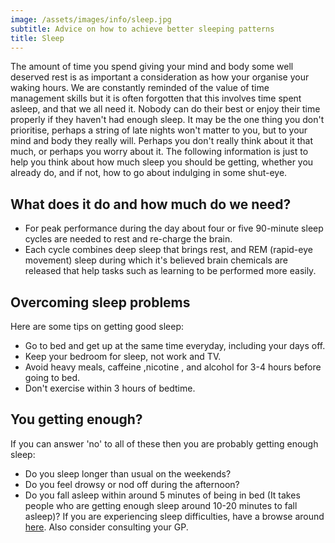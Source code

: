 ```yaml
---
image: /assets/images/info/sleep.jpg
subtitle: Advice on how to achieve better sleeping patterns
title: Sleep
---
```


The amount of time you spend giving your mind and body some well deserved rest is as important a consideration as how your organise your waking hours. We are constantly reminded of the value of time management skills but it is often forgotten that this involves time spent asleep, and that we all need it. Nobody can do their best or enjoy their time properly if they haven't had enough sleep. It may be the one thing you don't prioritise, perhaps a string of late nights won't matter to you, but to your mind and body they really will. Perhaps you don't really think about it that much, or perhaps you worry about it. The following information is just to help you think about how much sleep you should be getting, whether you already do, and if not, how to go about indulging in some shut-eye.

## What does it do and how much do we need?
- For peak performance during the day about four or five 90-minute sleep cycles are needed to rest and re-charge the brain.
- Each cycle combines deep sleep that brings rest, and REM (rapid-eye movement) sleep during which it's believed brain chemicals are released that help tasks such as learning to be performed more easily.

## Overcoming sleep problems

Here are some tips on getting good sleep:
- Go to bed and get up at the same time everyday, including your days off.
- Keep your bedroom for sleep, not work and TV.
- Avoid heavy meals, caffeine ,nicotine , and alcohol for 3-4 hours before going to bed. 
- Don't exercise within 3 hours of bedtime. 

## You getting enough?

If you can answer 'no' to all of these then you are probably getting enough sleep: 
- Do you sleep longer than usual on the weekends? 
- Do you feel drowsy or nod off during the afternoon? 
- Do you fall asleep within around 5 minutes of being in bed (It takes people who are getting enough sleep around 10-20 minutes to fall asleep)?
If you are experiencing sleep difficulties, have a browse around [here](http://www.bbc.co.uk/science/humanbody/sleep/articles/advicetips.shtml).
Also consider consulting your GP.
